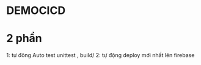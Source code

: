 # DEMOCICD
# 2 phần 
  1: tự đông Auto test unittest , build/
  2: tự động deploy mới nhất lên firebase
